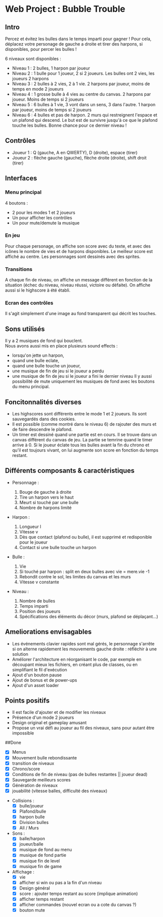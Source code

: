 # Web Project : Bubble Trouble
 
## Intro 
Percez et évitez les bulles dans le temps imparti pour gagner !
Pour cela, déplacez votre personage de gauche a droite et tirer des harpons, si disponibles, pour percer les bulles ! 

6 niveaux sont disponibles :
- Niveau 1 : 2 bulles, 1 harpon par joueur
- Niveau 2 : 1 bulle pour 1 joueur, 2 si 2 joueurs. Les bulles ont 2 vies, les joueurs 2 harpons
- Niveau 3 : 2 bulles à 2 vies, 2 à 1 vie. 2 harpons par joueur, moins de temps en mode 2 joueurs
- Niveau 4 : 1 grosse bulle à 4 vies au centre du canvas. 2 harpons par joueur. Moins de temps si 2 joueurs
 - Niveau 5 : 6 bulles à 1 vie, 3 vont dans un sens, 3 dans l'autre. 1 harpon par joueur, moins de temps si 2 joueurs
 - Niveau 6 : 4 bulles et pas de harpon. 2 murs qui restreignent l'espace et un plafond qui descend. Le but est de survivre jusqu'à ce que le plafond touche les bulles. Bonne chance pour ce dernier niveau !

## Contrôles
- Joueur 1 : Q (gauche, A en QWERTY), D (droite), espace (tirer)
- Joueur 2 : flèche gauche (gauche), flèche droite (droite), shift droit (tirer)

 ## Interfaces ##
 ### Menu principal ###
 4 boutons :
 - 2 pour les modes 1 et 2 joueurs
 - Un pour afficher les contrôles
 - Un pour mute/demute la musique

 ### En jeu ###
 Pour chaque personage, on affiche son score avec du texte, et avec des icônes le nombre de vies et de harpons disponibles.
 Le meilleur score est affiché au centre.
 Les personnages sont dessinés avec des sprites.

### Transitions ###
A chaque fin de niveau, on affiche un message différent en fonction de la situation (échec du niveau, niveau réussi, victoire ou défaite). On affiche aussi si le highscore à été établi.

### Ecran des contrôles ###
Il s'agit simplement d'une image au fond transparent qui décrit les touches.

## Sons utilisés ##
Il y a 2 musiques de fond qui bouclent.<br/>
Nous avons aussi mis en place plusieurs sound effects : 
- lorsqu'on jette un harpon,
- quand une bulle eclate,
- quand une bulle touche un joueur,
- une musique de fin de jeu si le joueur a perdu
- une musique de fin de jeu si le joueur a fini le dernier niveau
Il y aussi possibilité de mute uniquement les musiques de fond avec les boutons du menu principal.

## Foncitonnalités diverses ##
- Les highscores sont différents entre le mode 1 et 2 joueurs. Ils sont sauvegardés dans des cookies.
- Il est possible (comme montré dans le niveau 6) de rajouter des murs et de faire descendre le plafond.
- Un timer est dessiné quand une partie est en cours. Il se trouve dans un canvas différent du canvas de jeu. La partie se temrine quand le timer arrive à 0. Si le joueur éclate tous les bulles avant la fin du chrono et qu'il est toujours vivant, on lui augmente son score en fonction du temps restant.

## Différents composants & caractéristiques ##

- Personnage : 
    1. Bouge de gauche à droite
    2. Tire un harpon vers le haut
    3. Meurt si touché par une bulle 
    4. Nombre de harpons limité

- Harpon : 
    1. Longueur l
    2. Vitesse v
    3. Dès que contact (plafond ou bulle), il est supprimé et redisponible pour le joueur
    4. Contact si une bulle touche un harpon

- Bulle : 
    1. Vie
    2. Si touché par harpon : split en deux bulles avec vie = mere.vie -1
    3. Rebondit contre le sol, les limites du canvas et les murs
    4. Vitesse v constante

- Niveau :
    1. Nombre de bulles
    2. Temps imparti
    3. Position des joueurs
    4. Spécifications des éléments du décor (murs, plafond se déplaçant...)
    
## Ameliorations envisagables ##
- Les événements clavier rapides sont mal gérés, le personnage s'arrête si on alterne rapidement les mouvements gauche droite : réfléchir à une solution
- Améliorer l'architecture en réorganisant le code, par exemple en découpant mieux les fichiers, en créant plus de classes, ou en simplifiant le fil d'exécution
- Ajout d'un bouton pause 
- Ajout de bonus et de power-ups
- Ajout d'un asset loader

## Points positifs ##
- Il est facile d'ajouter et de modifier les niveaux
- Présence d'un mode 2 joueurs
- Design original et gameplay amusant
- Propose un vrai défi au joueur au fil des niveaux, sans pour autant être impossible

##Done
- [x] Menus
- [x] Mouvement bulle rebondissante
- [x] transition de niveaux
- [x] Chrono/score
- [x] Conditions de fin de niveau (pas de bulles restantes || joueur dead)
- [x] Sauvegarde meilleurs scores
- [x] Génération de niveaux 
- [x] jouabilité (vitesse balles, difficulté des niveaux)

- Collisions :
    - [x] bulle/joueur
    - [x] Plafond/bulle
    - [x] harpon bulle
    - [x] Division bulles
    - [x] All / Murs

- Sons :
    - [x] balle/harpon
    - [x] joueur/balle
    - [x] musique de fond au menu
    - [x] musique de fond partie
    - [x] musique fin de level
    - [x] musique fin de game

- Affichage :
    - [x] vie
    - [x] afficher si win ou pas a la fin d'un niveau
    - [x] Design général
    - [x] score : ajouter temps restant au score (implique animation)
    - [x] afficher temps restant
    - [x] afficher commandes (nouvel ecran ou a cote du canvas ?)
    - [x] bouton mute
